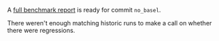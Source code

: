 A [full benchmark report](https://github.com/github/hello-world/runs/4) is ready for commit `no_basel`.

There weren't enough matching historic runs to make a call on whether there were regressions.
